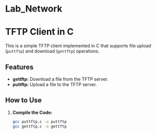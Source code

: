 # Lab_Network
# TFTP Client in C

This is a simple TFTP client implemented in C that supports file upload (`puttftp`) and download (`gettftp`) operations.

## Features

- **gettftp:** Download a file from the TFTP server.
- **puttftp:** Upload a file to the TFTP server.

## How to Use

1. **Compile the Code:**

   ```bash
   gcc puttftp.c -o puttftp
   gcc gettftp.c -o gettftp
